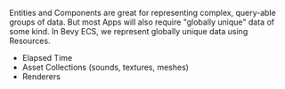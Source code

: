Entities and Components are great for representing complex, query-able groups of data. But most Apps will also require "globally unique" data of some kind. In Bevy ECS, we represent globally unique data using Resources.

- Elapsed Time
- Asset Collections (sounds, textures, meshes)
- Renderers